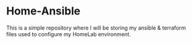 # Home-Ansible
This is a simple repository where I will be storing my ansible & terraform files used to configure my HomeLab environment.
